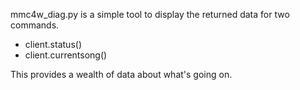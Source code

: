 mmc4w_diag.py is a simple tool to display the returned data for two commands.

 - client.status()
 - client.currentsong()

This provides a wealth of data about what's going on.
